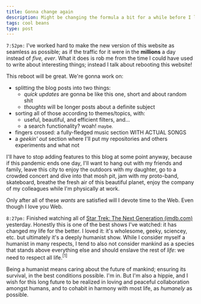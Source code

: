 ```yaml
---
title: Gonna change again
description: Might be changing the formula a bit for a while before I launch a new website for real
tags: cool beans
type: post
---
```


`7:52pm:` I've worked hard to make the new version of this website as seamless as possible; as if the traffic for it were in the **millions** a day instead of *five, ever*. What it does is rob me from the time I could have used to write about interesting things; instead I talk about rebooting this website!

This reboot will be great. We're gonna work on:

- splitting the blog posts into two things:
  - *quick updates* are gonna be like this one, short and about random shit
  - *thoughts* will be longer posts about a definite subject
- sorting all of those according to themes/topics, with:
  - useful, beautiful, and efficient filters, and...
  - a search functionality? woah! <small>maybe.</small>
- fingers crossed: a fully-fledged music section WITH ACTUAL SONGS
- a *geekin' out* section where I'll put my repositories and others experiments and what not

I'll have to stop adding features to this blog at some point anyway, because if this pandemic ends one day, I'll want to hang out with my friends and family, leave this city to enjoy the outdoors with my daughter, go to a crowded concert and dive into that mosh pit, jam with my proto-band, skateboard, breathe the fresh air of this beautiful planet, enjoy the company of my colleagues while I'm physically at work.

Only after all of these *wants* are satisfied will I devote time to the Web. Even though I love you Web.

`8:27pm:` Finished watching all of [Star Trek: The Next Generation (imdb.com)](https://www.imdb.com/title/tt0092455/reference) yesterday. Honestly this is one of the best shows I've watched: it has changed my life for the better. I loved it: it's wholesome, geeky, sciencey, etc. but ultimately it's a deeply humanist show. While I consider myself a humanist in many respects, I tend to also not consider mankind as a species that stands above everything else and should enslave the rest of *life*: we need to respect all life.<sup data-note="It's very hypocritical of me to say that, because I'm an active carnivore, and I haven't managed to lower my meat consumption. This is the topic for a future post by the way! I'll explain myself.">[1]</sup>

Being a humanist means caring about the future of mankind; ensuring its survival, in the best conditions possible. I'm in. But I'm also a hippie, and I wish for this long future to be realized in loving and peaceful collaboration amongst humans, and to cohabit in harmony with most life, as *humanely* as possible.
